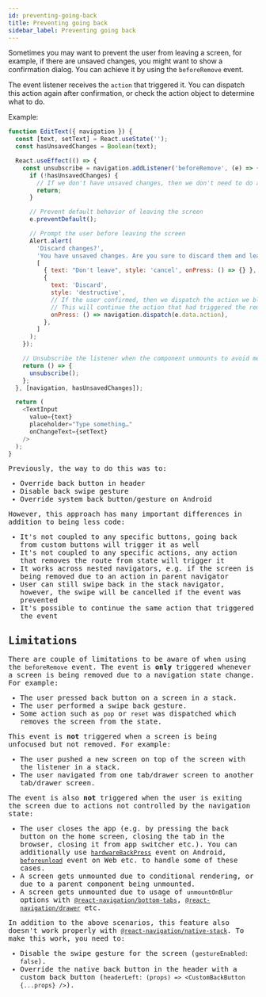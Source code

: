 ```yaml
---
id: preventing-going-back
title: Preventing going back
sidebar_label: Preventing going back
---
```


Sometimes you may want to prevent the user from leaving a screen, for example, if there are unsaved changes, you might want to show a confirmation dialog. You can achieve it by using the `beforeRemove` event.

The event listener receives the `action` that triggered it. You can dispatch this action again after confirmation, or check the action object to determine what to do.

Example:

<samp id="prevent-going-back" />

```js
function EditText({ navigation }) {
  const [text, setText] = React.useState('');
  const hasUnsavedChanges = Boolean(text);

  React.useEffect(() => {
    const unsubscribe = navigation.addListener('beforeRemove', (e) => {
      if (!hasUnsavedChanges) {
        // If we don't have unsaved changes, then we don't need to do anything
        return;
      }

      // Prevent default behavior of leaving the screen
      e.preventDefault();

      // Prompt the user before leaving the screen
      Alert.alert(
        'Discard changes?',
        'You have unsaved changes. Are you sure to discard them and leave the screen?',
        [
          { text: "Don't leave", style: 'cancel', onPress: () => {} },
          {
            text: 'Discard',
            style: 'destructive',
            // If the user confirmed, then we dispatch the action we blocked earlier
            // This will continue the action that had triggered the removal of the screen
            onPress: () => navigation.dispatch(e.data.action),
          },
        ]
      );
    });

    // Unsubscribe the listener when the component unmounts to avoid memory leaks
    return () => {
      unsubscribe();
    };
  }, [navigation, hasUnsavedChanges]);

  return (
    <TextInput
      value={text}
      placeholder="Type something…"
      onChangeText={setText}
    />
  );
}
```

Previously, the way to do this was to:

- Override back button in header
- Disable back swipe gesture
- Override system back button/gesture on Android

However, this approach has many important differences in addition to being less code:

- It's not coupled to any specific buttons, going back from custom buttons will trigger it as well
- It's not coupled to any specific actions, any action that removes the route from state will trigger it
- It works across nested navigators, e.g. if the screen is being removed due to an action in parent navigator
- User can still swipe back in the stack navigator, however, the swipe will be cancelled if the event was prevented
- It's possible to continue the same action that triggered the event

## Limitations

There are couple of limitations to be aware of when using the `beforeRemove` event. The event is **only** triggered whenever a screen is being removed due to a navigation state change. For example:

- The user pressed back button on a screen in a stack.
- The user performed a swipe back gesture.
- Some action such as `pop` or `reset` was dispatched which removes the screen from the state.

This event is **not** triggered when a screen is being unfocused but not removed. For example:

- The user pushed a new screen on top of the screen with the listener in a stack.
- The user navigated from one tab/drawer screen to another tab/drawer screen.

The event is also **not** triggered when the user is exiting the screen due to actions not controlled by the navigation state:

- The user closes the app (e.g. by pressing the back button on the home screen, closing the tab in the browser, closing it from app switcher etc.). You can additionally use [`hardwareBackPress`](https://reactnative.dev/docs/backhandler) event on Android, [`beforeunload`](https://developer.mozilla.org/en-US/docs/web/api/window/beforeunload_event) event on Web etc. to handle some of these cases.
- A screen gets unmounted due to conditional rendering, or due to a parent component being unmounted.
- A screen gets unmounted due to usage of `unmountOnBlur` options with [`@react-navigation/bottom-tabs`](bottom-tab-navigator.md), [`@react-navigation/drawer`](drawer-navigator.md) etc.

In addition to the above scenarios, this feature also doesn't work properly with [`@react-navigation/native-stack`](native-stack-navigator.md). To make this work, you need to:

- Disable the swipe gesture for the screen (`gestureEnabled: false`).
- Override the native back button in the header with a custom back button (`headerLeft: (props) => <CustomBackButton {...props} />`).
